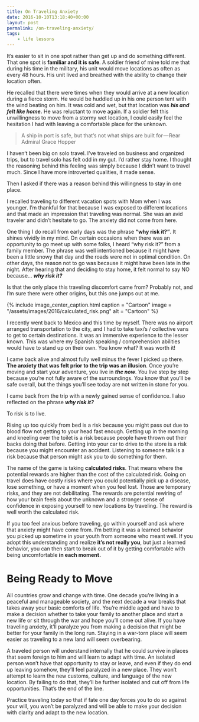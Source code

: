 ```yaml
---
title: On Traveling Anxiety
date: 2016-10-10T13:18:40+00:00
layout: post
permalink: /on-traveling-anxiety/
tags: 
    - life lessons
---
```


It’s easier to sit in one spot rather than get up and do something different. That one spot is **familiar and it is safe**. A soldier friend of mine told me that during his time in the military, his unit would move locations as often as every 48 hours. His unit lived and breathed with the ability to change their location often.

He recalled that there were times when they would arrive at a new location during a fierce storm. He would be huddled up in his one person tent with the wind beating on him. It was cold and wet, but that location was **_his and felt like home._** He was reluctant to move again. If a soldier felt this unwillingness to move from a stormy wet location, I could easily feel the hesitation I had with leaving a comfortable place for the unknown.

> A ship in port is safe, but that’s not what ships are built for — Rear Admiral Grace Hopper

I haven’t been big on solo travel. I’ve traveled on business and organized trips, but to travel solo has felt odd in my gut. I’d rather stay home. I thought the reasoning behind this feeling was simply because I didn’t want to travel much. Since I have more introverted qualities, it made sense.

Then I asked if there was a reason behind this willingness to stay in one place.

I recalled traveling to different vacation spots with Mom when I was younger. I’m thankful for that because I was exposed to different locations and that made an impression that traveling was normal. She was an avid traveler and didn’t hesitate to go. The anxiety did not come from here.

One thing I do recall from early days was the phrase **“why risk it?”**. It shines vividly in my mind. On certain occasions when there was an opportunity to go meet up with some folks, I heard “why risk it?” from a family member. The phrase was well intentioned because it might have been a little snowy that day and the roads were not in optimal condition. On other days, the reason not to go was because it might have been late in the night. After hearing that and deciding to stay home, it felt normal to say NO because… **_why risk it?_**

Is that the only place this traveling discomfort came from? Probably not, and I’m sure there were other origins, but this one jumps out at me.

{% include image_center_caption.html 
    caption = "Cartoon"
    image = "/assets/images/2016/calculated_risk.png"
    alt = "Cartoon"
%}

I recently went back to Mexico and this time by myself. There was no airport arranged transportation to the city, and I had to take taxi’s / collective vans to get to certain destinations. It was an immersive experience to the lesser known. This was where my Spanish speaking / comprehension abilities would have to stand up on their own. You know what? It was worth it!

I came back alive and almost fully well minus the fever I picked up there. **The anxiety that was felt prior to the trip was an illusion**. Once you’re moving and start your adventure, you live in **_the now_**. You live step by step because you’re not fully aware of the surroundings. You know that you’ll be safe overall, but the things you’ll see today are not written in stone for you.

I came back from the trip with a newly gained sense of confidence. I also reflected on the phrase **_why risk it?_**

To risk is to live.

Rising up too quickly from bed is a risk because you might pass out due to blood flow not getting to your head fast enough. Getting up in the morning and kneeling over the toilet is a risk because people have thrown out their backs doing that before. Getting into your car to drive to the store is a risk because you might encounter an accident. Listening to someone talk is a risk because that person might ask you to do something for them.

The name of the game is taking **calculated risks**. That means where the potential rewards are higher than the cost of the calculated risk. Going on travel does have costly risks where you could potentially pick up a disease, lose something, or have a moment when you feel lost. Those are temporary risks, and they are not debilitating. The rewards are potential rewiring of how your brain feels about the unknown and a stronger sense of confidence in exposing yourself to new locations by traveling. The reward is well worth the calculated risk.

If you too feel anxious before traveling, go within yourself and ask where that anxiety might have come from. I’m betting it was a learned behavior you picked up sometime in your youth from someone who meant well. If you adopt this understanding and realize **it’s not really you**, but just a learned behavior, you can then start to break out of it by getting comfortable with being uncomfortable **in each moment.**

# Being Ready to Move

All countries grow and change with time. One decade you’re living in a peaceful and manageable society, and the next decade a war breaks that takes away your basic comforts of life. You’re middle aged and have to make a decision whether to take your family to another place and start a new life or sit through the war and hope you’ll come out alive. If you have traveling anxiety, it’ll paralyze you from making a decision that might be better for your family in the long run. Staying in a war-torn place will seem easier as traveling to a new land will seem overbearing.

A traveled person will understand internally that he could survive in places that seem foreign to him and will learn to adapt with time. An isolated person won’t have that opportunity to stay or leave, and even if they do end up leaving somehow, they’ll feel paralyzed in a new place. They won’t attempt to learn the new customs, culture, and language of the new location. By failing to do that, they’ll be further isolated and cut off from life opportunities. That’s the end of the line.

Practice traveling today so that if fate one day forces you to do so against your will, you won’t be paralyzed and will be able to make your decision with clarity and adapt to the new location.
